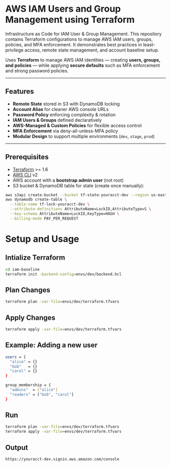 # AWS IAM Users and Group Management using Terraform
Infrastructure as Code for IAM User &amp; Group Management. This repository contains Terraform configurations to manage AWS IAM users, groups, policies, and MFA enforcement. It demonstrates best practices in least-privilege access, remote state management, and account baseline setup.

Uses **Terraform** to manage AWS IAM identities — creating **users, groups, and policies** — while applying **secure defaults** such as MFA enforcement and strong password policies.

---

## Features
- **Remote State** stored in S3 with DynamoDB locking  
- **Account Alias** for cleaner AWS console URLs  
- **Password Policy** enforcing complexity & rotation  
- **IAM Users & Groups** defined declaratively  
- **AWS-Managed & Custom Policies** for flexible access control  
- **MFA Enforcement** via deny-all-unless-MFA policy  
- **Modular Design** to support multiple environments (`dev`, `stage`, `prod`)  

---

## Prerequisites
- [Terraform](https://developer.hashicorp.com/terraform/downloads) >= 1.6  
- [AWS CLI](https://docs.aws.amazon.com/cli/) v2  
- AWS account with a **bootstrap admin user** (not root)  
- S3 bucket & DynamoDB table for state (create once manually):

```bash
aws s3api create-bucket --bucket tf-state-youracct-dev --region us-east-1
aws dynamodb create-table \
  --table-name tf-lock-youracct-dev \
  --attribute-definitions AttributeName=LockID,AttributeType=S \
  --key-schema AttributeName=LockID,KeyType=HASH \
  --billing-mode PAY_PER_REQUEST
```

# Setup and Usage
## Intialize Terraform
```bash
cd iam-baseline
terraform init -backend-config=envs/dev/backend.hcl
```

## Plan Changes
```bash
terraform plan -var-file=envs/dev/terraform.tfvars
```

## Apply Changes
```bash
terraform apply -var-file=envs/dev/terraform.tfvars
```

## Example: Adding a new user
```bash
users = {
  "alice" = {}
  "bob"   = {}
  "carol" = {}
}

group_membership = {
  "admins"  = ["alice"]
  "readers" = ["bob", "carol"]
}
```

## Run
```bash
terraform plan -var-file=envs/dev/terraform.tfvars
terraform apply -var-file=envs/dev/terraform.tfvars
```

## Output
```bash
https://youracct-dev.signin.aws.amazon.com/console
```

